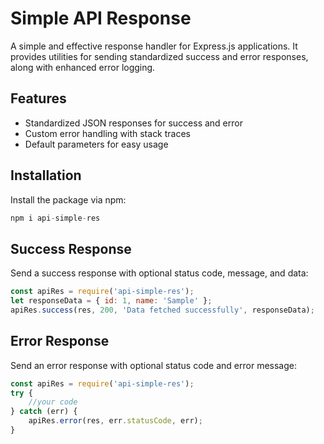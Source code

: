 # Simple API Response

A simple and effective response handler for Express.js applications. It provides utilities for sending standardized success and error responses, along with enhanced error logging.

## Features

- Standardized JSON responses for success and error
- Custom error handling with stack traces
- Default parameters for easy usage

## Installation

Install the package via npm:

```js
npm i api-simple-res
```

## Success Response
Send a success response with optional status code, message, and data:

```js
const apiRes = require('api-simple-res');
let responseData = { id: 1, name: 'Sample' };
apiRes.success(res, 200, 'Data fetched successfully', responseData);
```

## Error Response
Send an error response with optional status code and error message:

```js
const apiRes = require('api-simple-res');
try {
    //your code
} catch (err) {
    apiRes.error(res, err.statusCode, err);
}
```